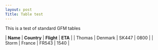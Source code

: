 ```yaml
---
layout: post
Title: Table test
---
```


This is a test of standard GFM tables

| **Name**  | **Country** 	| **Flight** 	| **ETA**  	|
| Thomas 	| Denmark 	| SK447  	| 0800 	|
| Storm  	| France  	| FR543  	| 1540 	|

